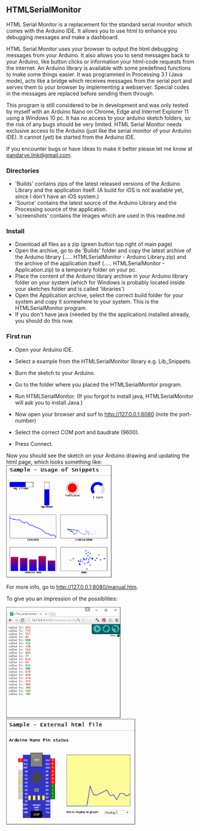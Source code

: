 ## HTMLSerialMonitor
 
HTML Serial Monitor is a replacement for the standard serial monitor which comes with the Arduino IDE. It allows you to use 
html to enhance you debugging messages and make a dashboard. 

HTML Serial Monitor uses your browser to output the html debugging messages from your Arduino. 
It also allows you to send messages back to your Arduino, like button clicks or information your html-code requests from the internet. 
An Arduino library is available with some predefined functions to make some things easier.
It was programmed in Processing 3.1 (Java mode), acts like a bridge which receives messages from the serial port and serves them to your browser by implementing a webserver. 
Special codes in the messages are replaced before sending them through.

This program is still considered to be in development and was only tested by myself with an Arduino Nano on Chrome, Edge and Internet Explorer 11 using a Windows 10 pc. It has no access to your arduino sketch folders, so the risk of any bugs should be very limited.
HTML Serial Monitor needs exclusive access to the Arduino (just like the serial monitor of your Arduino IDE). It cannot (yet) be started from the Arduino IDE. 

If you encounter bugs or have ideas to make it better please let me know at [pandarve.link@gmail.com](pandarve.link@gmail.com).

### Directories
- 'Builds' contains zips of the latest released versions of the Arduino Library and the application itself. (A build for iOS is not available yet, since I don't have an iOS system.)
- 'Source' contains the latest source of the Arduino Library and the Processing source of the application.
- 'screenshots' contains the images which are used in this readme.md

### Install
- Download all files as a zip (green button top right of main page)
- Open the archive, go to de 'Builds' folder and copy the latest archive of the Arduino library (..... HTMLSerialMonitor - Arduino Library.zip) and the archive of the application itself (..... HTMLSerialMonitor - Application.zip) to a temporary folder on your pc.
- Place the content of the Arduino library archive in your Arduino library folder on your system (which for Windows is probably located inside your sketches folder and is called 'libraries')
- Open the Application archive, select the correct build folder for your system and copy it somewhere to your system. This is the HTMLSerialMonitor program.
- If you don't have java (needed by the the application) installed already, you should do this now.

### First run
- Open your Arduino IDE.
- Select a example from the HTMLSerialMonitor library e.g. Lib_Snippets.
- Burn the sketch to your Arduino.

- Go to the folder where you placed the HTMLSerialMonitor program.
- Run HTMLSerialMonitor. (If you forgot to install java, HTMLSerialMonitor will ask you to install Java.)
- Now open your browser and surf to http://127.0.0.1:8080 (note the port-number)
- Select the correct COM port and baudrate (9600).
- Press Connect. 
 
Now you should see the sketch on your Arduino drawing and updating the html page, which looks something like:
![](https://github.com/NardJ/HTMLSerialMonitor/blob/master/screenshots/Lib_Snippets.gif)

For more info, go to http://127.0.0.1:8080/manual.htm.

To give you an impression of the possiblities:

![](https://github.com/NardJ/HTMLSerialMonitor/blob/master/screenshots/Bare_DecoratedText.gif)
![](https://github.com/NardJ/HTMLSerialMonitor/blob/master/screenshots/Lib_UserInterface.gif)


